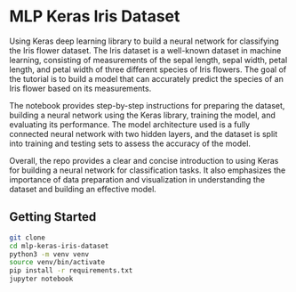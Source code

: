 # MLP Keras Iris Dataset

Using Keras deep learning library to build a neural network for classifying the Iris flower dataset. The Iris dataset is a well-known dataset in machine learning, consisting of measurements of the sepal length, sepal width, petal length, and petal width of three different species of Iris flowers. The goal of the tutorial is to build a model that can accurately predict the species of an Iris flower based on its measurements.

The notebook provides step-by-step instructions for preparing the dataset, building a neural network using the Keras library, training the model, and evaluating its performance. The model architecture used is a fully connected neural network with two hidden layers, and the dataset is split into training and testing sets to assess the accuracy of the model.

Overall, the repo provides a clear and concise introduction to using Keras for building a neural network for classification tasks. It also emphasizes the importance of data preparation and visualization in understanding the dataset and building an effective model.

## Getting Started
```bash
git clone
cd mlp-keras-iris-dataset
python3 -m venv venv
source venv/bin/activate
pip install -r requirements.txt
jupyter notebook
```